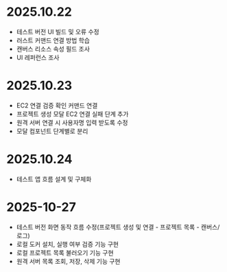 # 2025.10.22
- 테스트 버전 UI 빌드 및 오류 수정
- 러스트 커맨드 연결 방법 학습
- 캔버스 리소스 속성 필드 조사
- UI 레퍼런스 조사

# 2025.10.23
- EC2 연결 검증 확인 커맨드 연결
- 프로젝트 생성 모달 EC2 연결 실패 단계 추가
- 원격 서버 연결 시 사용자명 입력 받도록 수정
- 모달 컴포넌트 단계별로 분리

# 2025.10.24
- 테스트 앱 흐름 설계 및 구체화

# 2025-10-27
- 테스트 버전 화면 동작 흐름 수정(프로젝트 생성 및 연결 - 프로젝트 목록 - 캔버스/로그)
- 로컬 도커 설치, 실행 여부 검증 기능 구현
- 로컬 프로젝트 목록 불러오기 기능 구현
- 원격 서버 목록 조회, 저장, 삭제 기능 구현
